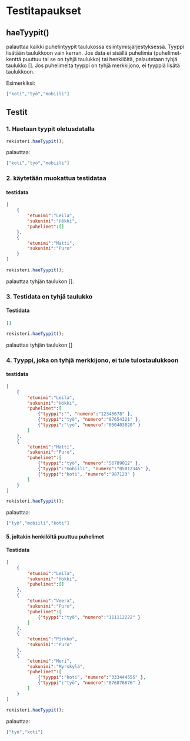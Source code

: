 # Testitapaukset

## **haeTyypit()**

palauttaa kaikki puhelintyypit taulukossa esiintymisjärjestyksessä. Tyyppi lisätään taulukkoon vain kerran. Jos data ei sisällä puhelimia (puhelimet-kenttä puuttuu tai se on tyhjä taulukko) tai henkilöitä, palautetaan tyhjä taulukko [].
Jos puhelimelta tyyppi on tyhjä merkkijono, ei tyyppiä lisätä taulukkoon.

Esimerkiksi:
```json
["koti","työ","mobiili"]
```
## Testit

### 1. Haetaan tyypit oletusdatalla

```js
rekisteri.haeTyypit();
```

palauttaa:
```json
["koti","työ","mobiili"]
```

### 2. käytetään muokattua testidataa

#### testidata

```json
[
    {
        "etunimi":"Leila",
        "sukunimi":"Hökki",
        "puhelimet":[]
    },
    {
        "etunimi":"Matti",
        "sukunimi":"Puro"
    }
]
```
```js
rekisteri.haeTyypit();
```
palauttaa tyhjän taulukon [].

### 3. Testidata on tyhjä taulukko

#### Testidata
```json
[]
```

```js
rekisteri.haeTyypit();
```
palauttaa tyhjän taulukon []

### 4. Tyyppi, joka on tyhjä merkkijono, ei tule tulostaulukkoon

#### testidata

```json
[
    {
        "etunimi":"Leila",
        "sukunimi":"Hökki",
        "puhelimet":[
            {"tyyppi":"", "numero":"12345678" },
            {"tyyppi":"työ", "numero":"87654321" },
            {"tyyppi":"työ", "numero":"050403020" }
        ]
    },
    {
        "etunimi":"Matti",
        "sukunimi":"Puro",
        "puhelimet":[
            {"tyyppi":"työ", "numero":"56789012" },
            {"tyyppi":"mobiili", "numero":"05012345" },
            {"tyyppi":"koti", "numero":"987123" }
        ]
    }
]
```

```js
rekisteri.haeTyypit();
```

palauttaa:
```json
["työ","mobiili","koti"]
```

#### 5. joltakin henkilöltä puuttuu puhelimet

#### Testidata

```json
[
    {
        "etunimi":"Leila",
        "sukunimi":"Hökki",
        "puhelimet":[]
    },
    {
        "etunimi":"Veera",
        "sukunimi":"Puro",
        "puhelimet":[
            {"tyyppi":"työ", "numero":"111112222" }
        ]
    },
    {
        "etunimi":"Pirkko",
        "sukunimi":"Puro"
    },
    {
        "etunimi":"Meri",
        "sukunimi":"Myrskylä",
        "puhelimet":[
            {"tyyppi":"koti", "numero":"333444555" },
            {"tyyppi":"työ", "numero":"876876876" }
        ]
    }
]
```

```js
rekisteri.haeTyypit();
```

palauttaa:
```json
["työ","koti"]
```
